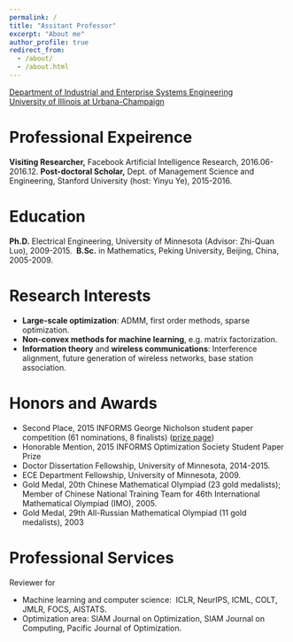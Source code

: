 ```yaml
---
permalink: /
title: "Assitant Professor"
excerpt: "About me"
author_profile: true
redirect_from: 
  - /about/
  - /about.html
---
```


[Department of Industrial and Enterprise Systems Engineering](https://ise.illinois.edu)<br />
[University of Illinois at Urbana-Champaign](https://illinois.edu)

Professional Expeirence
======
**Visiting Researcher,** Facebook Artificial Intelligence Research, 2016.06-2016.12.
**Post-doctoral Scholar,** Dept. of Management Science and Engineering, Stanford University (host: Yinyu Ye), 2015-2016.

Education
======
**Ph.D.** Electrical Engineering, University of Minnesota (Advisor: Zhi-Quan Luo), 2009-2015. 
**B.Sc.** in Mathematics, Peking University, Beijing, China, 2005-2009.

Research Interests
======
* **Large-scale optimization**: ADMM, first order methods, sparse optimization.
* **Non-convex methods for machine learning**, e.g. matrix factorization.
* **Information theory** and **wireless communications**: Interference alignment, future generation of wireless networks, base station association.

Honors and Awards
======
* Second Place, 2015 INFORMS George Nicholson student paper competition (61 nominations, 8 finalists) ([prize page](https://www.informs.org/Recognize-Excellence/INFORMS-Prizes-Awards/George-Nicholson-Student-Paper-Competition)) <!---prize page link invalid-->
* Honorable Mention, 2015 INFORMS Optimization Society Student Paper Prize
* Doctor Dissertation Fellowship, University of Minnesota, 2014-2015.
* ECE Department Fellowship, University of Minnesota, 2009.
* Gold Medal, 20th Chinese Mathematical Olympiad (23 gold medalists); Member of Chinese National Training Team for 46th International Mathematical Olympiad (IMO), 2005.
* Gold Medal, 29th All-Russian Mathematical Olympiad (11 gold medalists), 2003

Professional Services
======
Reviewer for
*	Machine learning and computer science:  ICLR, NeurIPS, ICML, COLT, JMLR, FOCS, AISTATS.
*	Optimization area: SIAM Journal on Optimization, SIAM Journal on Computing, Pacific Journal of Optimization.
